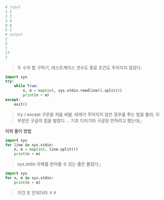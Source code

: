 ```python
# input
1 1
2 3
3 4
9 8
5 2
# output
2
5
7
17
7
```

> 두 수의 합 구하기, 테스트케이스 갯수도 종료 조건도 주어지지 않았다.



```python
import sys
try:
    while True:
        n, m = map(int, sys.stdin.readline().split())
        print(n + m)
except:
    exit()
```

> try / except 구문을 처음 써봄. 테케가 주어지지 않은 경우를 푸는 법을 몰라, 이 부분은 구글의 힘을 빌렸다. .. 기초 다지기라 구글링 안하려고 했는데;;

이외 풀이 방법

```python
import sys
for line in sys.stdin:
    n, m = map(int, line.split())
    print(n + m)
```

> sys.stdin 자체를 받아올 수 있는 줄은 몰랐다;;

```python
import sys
for n, m in sys.stdin:
    print(n + m)
```

> 이건 또 안되더라 ㅎㅎ